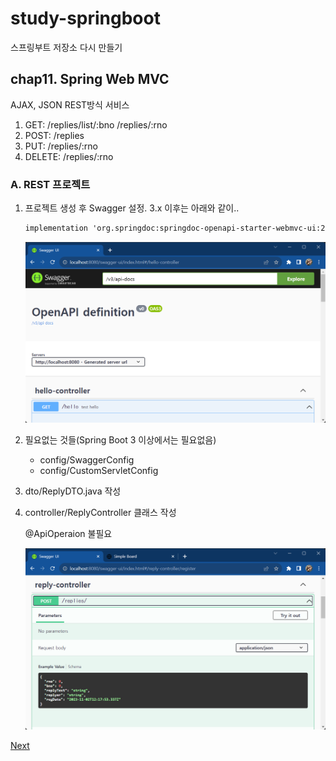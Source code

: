 # study-springboot
스프링부트 저장소 다시 만들기

## chap11. Spring Web MVC
AJAX, JSON
REST방식 서비스

1. GET: /replies/list/:bno
		/replies/:rno
2. POST: /replies
3. PUT: /replies/:rno
4. DELETE: /replies/:rno

### A. REST 프로젝트
1. 프로젝트 생성 후 Swagger 설정. 3.x 이후는 아래와 같이..
	```tex
	implementation 'org.springdoc:springdoc-openapi-starter-webmvc-ui:2.0.2'
	```

	<img src="https://raw.githubusercontent.com/hugoMGSung/study-springboot/main/images/sb0087.png" width="600">

2. 필요없는 것들(Spring Boot 3 이상에서는 필요없음)
	- config/SwaggerConfig
	- config/CustomServletConfig

3. dto/ReplyDTO.java 작성
4. controller/ReplyController 클래스 작성

	@ApiOperaion 불필요

	<img src="https://raw.githubusercontent.com/hugoMGSung/study-springboot/main/images/sb0088.png" width="600">







[Next](https://github.com/hugoMGSung/study-springboot/blob/main/CHAP12.md)